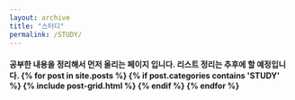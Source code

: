 ```yaml
---
layout: archive
title: "스터디"
permalink: /STUDY/
---
```

<div class="tiles">
<h4>공부한 내용을 정리해서 먼저 올리는 페이지 입니다. 리스트 정리는 추후에 할 예정입니다.
{% for post in site.posts %}
	{% if post.categories contains 'STUDY' %}
    {% include post-grid.html %}
  {% endif %}
{% endfor %}
</div><!-- /.tiles -->
